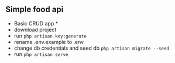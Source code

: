 
## Simple food api
* Basic CRUD app  *
* download project
* run 
``` php artisan key:generate ```
* rename .env.example to .env 
* change db credentials and seed db 
``` php artisan migrate --seed ```
* run 
``` php artisan serve ```